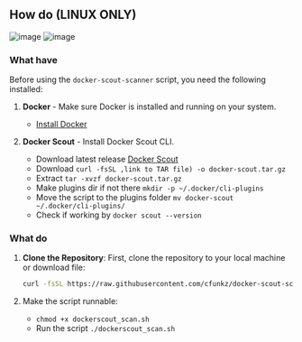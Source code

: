 ## How do (LINUX ONLY)

![image](https://github.com/user-attachments/assets/74dca4ca-6a6a-414f-b92d-8a9aee3fcaf1)
![image](https://github.com/user-attachments/assets/aeb36668-25d1-4b85-a5ad-a34f39359775)

### What have
Before using the `docker-scout-scanner` script, you need the following installed:

1. **Docker** - Make sure Docker is installed and running on your system.
   - [Install Docker](https://docs.docker.com/get-docker/)

2. **Docker Scout** - Install Docker Scout CLI.
   - Download latest release [Docker Scout](https://github.com/docker/scout-cli/releases)
   - Download ```curl -fsSL ,link to TAR file) -o docker-scout.tar.gz```
   - Extract ```tar -xvzf docker-scout.tar.gz```
   - Make plugins dir if not there ```mkdir -p ~/.docker/cli-plugins```
   - Move the script to the plugins folder ```mv docker-scout ~/.docker/cli-plugins/```
   - Check if working by ```docker scout --version```

### What do

1. **Clone the Repository**:
   First, clone the repository to your local machine or download file:

   ```bash
   curl -fsSL https://raw.githubusercontent.com/cfunkz/docker-scout-scanner/main/dockerscout_scan.sh -o dockerscout_scan.sh
   
2. Make the script runnable:
   - ```chmod +x dockerscout_scan.sh```
   - Run the script ```./dockerscout_scan.sh```

